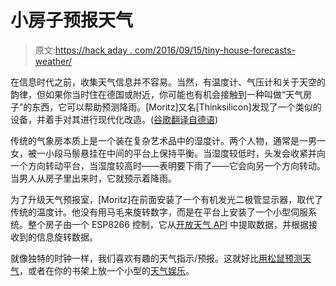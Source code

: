 # 小房子预报天气

> 原文:[https://hack aday . com/2016/09/15/tiny-house-forecasts-weather/](https://hackaday.com/2016/09/15/tiny-house-forecasts-weather/)

在信息时代之前，收集天气信息并不容易。当然，有温度计、气压计和关于天空的韵律，但如果你当时住在德国或附近，你可能也有机会接触到一种叫做“天气房子”的东西，它可以帮助预测降雨。[Moritz]又名[Thinksilicon]发现了一个类似的设备，并着手对其进行现代化改造。([谷歌翻译自德语](https://translate.google.com/translate?sl=auto&tl=en&js=y&prev=_t&hl=de&ie=UTF-8&u=http%3A%2F%2Fthinksilicon.de%2F78%2FWetterhaeuschen-mit-WLAN.html&edit-text=&act=url))

传统的气象房本质上是一个装在复杂艺术品中的湿度计。两个人物，通常是一男一女，被一小段马鬃悬挂在中间的平台上保持平衡。当湿度较低时，头发会收紧并向一个方向转动平台，当湿度较高时——表明要下雨了——它会向另一个方向转动。当男人从房子里出来时，它就预示着降雨。

为了升级天气预报室，[Moritz]在前面安装了一个有机发光二极管显示器，取代了传统的温度计。他没有用马毛来旋转数字，而是在平台上安装了一个小型伺服系统。整个房子由一个 ESP8266 控制，它从[开放天气 API](http://openweathermap.org) 中提取数据，并根据接收到的信息旋转数据。

就像独特的时钟一样，我们喜欢有趣的天气指示/预报。这就好比[用松鼠预测天气](http://hackaday.com/2016/07/28/squirrel-cafe-to-predict-the-weather-from-customer-data/)，或者在你的书架上放一个小型的[天气娱乐](http://hackaday.com/2012/11/15/an-extemely-unique-weather-display/)。